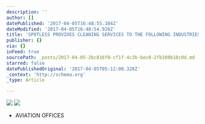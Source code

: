 ```yaml
---
description: ''
author: []
datePublished: '2017-04-05T16:48:55.384Z'
dateModified: '2017-04-05T16:48:54.926Z'
title: 'SPOTLESS PROVIDES CLEANING SERVICES TO THE FOLLOWING INDUSTRIES:'
publisher: {}
via: {}
inFeed: true
sourcePath: _posts/2017-04-05-2bc816f0-cf1f-4c3b-bec0-2fb380b18c0d.md
starred: false
datePublishedOriginal: '2017-04-05T05:12:00.328Z'
_context: 'http://schema.org'
_type: Article

---
```

![](https://the-grid-user-content.s3-us-west-2.amazonaws.com/ffbdb22f-4935-43fa-8812-28674117561d.png)
![](https://the-grid-user-content.s3-us-west-2.amazonaws.com/da45d5b6-b621-4735-8f13-5748dcdf986c.png)

* AVIATION OFFICES